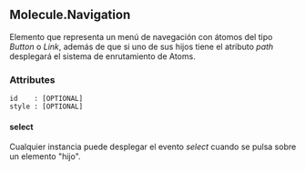 ## Molecule.Navigation
Elemento que representa un menú de navegación con átomos del tipo *Button* o *Link*, además de que si uno de sus hijos tiene el atributo *path* desplegará el sistema de enrutamiento de Atoms.

### Attributes

```
id    : [OPTIONAL]
style : [OPTIONAL]
```

#### select
Cualquier instancia puede desplegar el evento *select* cuando se pulsa sobre un elemento "hijo".